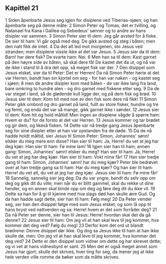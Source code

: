## Kapittel 21

1 Siden åpenbarte Jesus seg igjen for disiplene ved Tiberias-sjøen; og han åpenbarte seg på denne måte:
2 Simon Peter og Tomas, det er tvilling, og Natanael fra Kana i Galilea og Sebedeus' sønner og to andre av hans disipler var sammen.
3 Simon Peter sier til dem: Jeg går avsted for å fiske. De sier til ham: Vi går også med deg. De gikk avsted og steg i båten; men den natt fikk de intet.
4 Da det alt led mot morgenen, sto Jesus ved stranden; men disiplene visste ikke at det var Jesus.
5 Jesus sier da til dem: Barn! har dere fisk? De svarte ham: Nei.
6 Men han sa til dem: Kast garnet på den høyre side av båten, så skal dere få! De kastet det da ut, og nå var de ikke i stand til å dra det opp, så meget fisk var der.
7 Den disippel som Jesus elsket, sier da til Peter: Det er Herren! Da nå Simon Peter hørte at det var Herren, bandt han sin kjortel om seg - for han var naken - og kastet seg i sjøen;
8 men de andre disipler kom med båten - de var ikke lang fra land, bare omkring to hundre alen - og dro garnet med fiskene etter seg.
9 Da de var steget i land, så de glødende kull ligge der, og på dem fisk og brød.
10 Jesus sier til dem: Kom hit med noe av den fisk som dere nå fikk!
11 Simon Peter gikk ombord og dro garnet på land, fullt av store fisker, hundre og tre og femti, og enda det var så mange, gikk garnet ikke i sønder.
12 Jesus sier til dem: Kom hit og hold måltid! Men ingen av disiplene vågde å spørre ham: Hvem er du? for de forsto at det var Herren.
13 Jesus kommer og tar brødet og gir dem, og likeså fisken.
14 Dette var nå tredje gang Jesus åpenbarte seg for sine disipler etter at han var opstanden fra de døde.
15 Da de nå hadde holdt måltid, sier Jesus til Simon Peter: Simon, Johannes' sønn! elsker du meg mere enn disse? Han sier til ham: Ja, Herre! du vet at jeg har deg kjær. Han sier til ham: Fø mine lam!
16 Igjen sier han til ham, annen gang: Simon, Johannes' sønn! elsker du meg? Han sier til ham: Ja, Herre! du vet at jeg har deg kjær. Han sier til ham: Vokt mine får!
17 Han sier tredje gang til ham: Simon, Johannes' sønn! har du meg kjær? Peter ble bedrøvet over at han tredje gang sa til ham: Har du meg kjær? Og han sier til ham: Herre! du vet alt, du vet at jeg har deg kjær. Jesus sier til ham: Fø mine får!
18 Sannelig, sannelig sier jeg deg: Da du var yngre, bandt du selv opp om deg og gikk dit du ville; men når du er blitt gammel, skal du rekke ut dine hender, og en annen skal binde opp om deg og føre deg dit du ikke vil.
19 Dette sa han for å gi til kjenne med hva slags død han skulle ære Gud. Og da han hadde sagt dette, sier han til ham: Følg meg!
20 Da Peter vender seg, ser han den disippel følge med som Jesus elsket, og som lå opp til hans bryst ved nattverden og sa: Herre! hvem er det som forråder deg?
21 Da nå Peter ser denne, sier han til Jesus: Herre! hvordan skal det da gå denne?
22 Jesus sier til ham: Om jeg vil at han skal leve til jeg kommer, hva kommer det deg ved? Følg du meg!
23 Derfor kom det ord ut blandt brødrene: Denne disippel dør ikke. Og dog sa Jesus ikke til ham at han ikke skulle dø, men: Om jeg vil at han skal leve til jeg kommer, hva kommer det deg ved?
24 Dette er den disippel som vidner om dette og har skrevet dette; og vi vet at hans vidnesbyrd er sant.
25 Men det er også meget annet som Jesus har gjort; skulle det skrives, hver ting for seg, da mener jeg at ikke hele verden ville romme de bøker som da måtte skrives.
